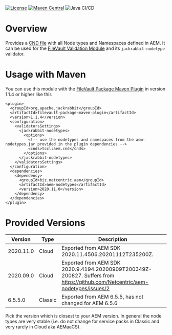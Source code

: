 [![License](https://img.shields.io/badge/License-EPL%201.0-red.svg)](https://opensource.org/licenses/EPL-1.0)
[![Maven Central](https://img.shields.io/maven-central/v/biz.netcentric.aem/aem-nodetypes)](https://search.maven.org/artifact/biz.netcentric.aem/aem-nodetypes) 
![Java CI/CD](https://github.com/Netcentric/aem-nodetypes/workflows/Java%20CI/CD/badge.svg) 

# Overview
Provides a [CND file][1] with all Node types and Namespaces defined in AEM. It can be used for the [FileVault Validation Module][2] and its `jackrabbit-nodetype` validator.

# Usage with Maven
You can use this module with the [FileVault Package Maven Plugin][3] in version 1.1.4 or higher like this

```
<plugin>
  <groupId>org.apache.jackrabbit</groupId>
  <artifactId>filevault-package-maven-plugin</artifactId>
  <version>1.1.4</version>
  <configuration>
    <validatorsSettings>
      <jackrabbit-nodetypes>
        <options>
          <!-- use the nodetypes and namespaces from the aem-nodetypes.jar provided in the plugin dependencies -->
          <cnds>tccl:aem.cnd</cnds>
        </options>
      </jackrabbit-nodetypes>
    </validatorsSettings>
  </configuration>
  <dependencies>
    <dependency>
      <groupId>biz.netcentric.aem</groupId>
      <artifactId>aem-nodetypes</artifactId>
      <version>2020.11.0</version>
    </dependency>
  </dependencies>
</plugin>
```


[1]: https://jackrabbit.apache.org/jcr/node-type-notation.html
[2]: https://jackrabbit.apache.org/filevault/validation.html
[3]: https://jackrabbit.apache.org/filevault-package-maven-plugin/index.html

# Provided Versions

| Version   |  Type   |  Description |
| --------- | ------- | ------------ |
| 2020.11.0 | Cloud   | Exported from AEM SDK 2020.11.4506.20201112T235200Z. |
| 2020.09.0 | Cloud   | Exported from AEM SDK 2020.9.4194.20200909T200349Z-200827. Suffers from <https://github.com/Netcentric/aem-nodetypes/issues/2> |
| 6.5.5.0   | Classic | Exported from AEM 6.5.5, has not changed for AEM 6.5.6 |

Pick the version which is closest to your AEM version. In general the node types are very stable (i.e. do not change for service packs in Classic and very rarely in Cloud aka AEMaaCS).